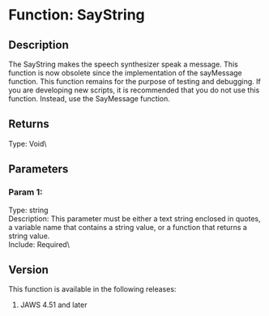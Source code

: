 # Function: SayString

## Description

The SayString makes the speech synthesizer speak a message. This
function is now obsolete since the implementation of the sayMessage
function. This function remains for the purpose of testing and
debugging. If you are developing new scripts, it is recommended that you
do not use this function. Instead, use the SayMessage function.

## Returns

Type: Void\

## Parameters

### Param 1:

Type: string\
Description: This parameter must be either a text string enclosed in
quotes, a variable name that contains a string value, or a function that
returns a string value.\
Include: Required\

## Version

This function is available in the following releases:

1.  JAWS 4.51 and later
